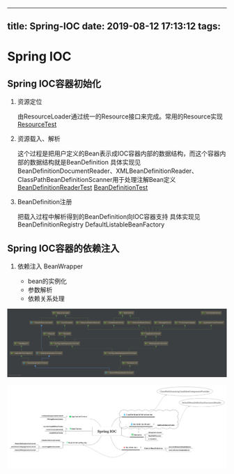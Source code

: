 
---
title: Spring-IOC
date: 2019-08-12 17:13:12
tags:
---
# Spring IOC

## Spring IOC容器初始化

1. 资源定位

   由ResourceLoader通过统一的Resource接口来完成。常用的Resource实现 [ResourceTest](https://github.com/akun2014/TestJDK/blob/master/src/main/java/com/gk/spring/ioc/ResourceTest.java)

2. 资源载入、解析

   这个过程是把用户定义的Bean表示成IOC容器内部的数据结构，而这个容器内部的数据结构就是BeanDefinition
   具体实现见 BeanDefinitionDocumentReader、XMLBeanDefinitionReader、
ClassPathBeanDefinitionScanner用于处理注解Bean定义
   [BeanDefinitionReaderTest](https://github.com/akun2014/TestJDK/blob/master/src/main/java/com/gk/spring/ioc/BeanDefinitionReaderTest.java) [BeanDefinitionTest](https://github.com/akun2014/TestJDK/blob/master/src/main/java/com/gk/spring/ioc/BeanDefinitionTest.java)

3. BeanDefinition注册

   把载入过程中解析得到的BeanDefinition向IOC容器支持
   具体实现见 BeanDefinitionRegistry DefaultListableBeanFactory

## Spring IOC容器的依赖注入

1. 依赖注入  BeanWrapper

   + bean的实例化
   + 参数解析
   + 依赖关系处理

![applicationContext类继承](https://github.com/akun2014/TestJDK/blob/master/docs/spring/ioc/SpringIoc.png)

![关键类](https://github.com/akun2014/TestJDK/blob/master/docs/spring/ioc/Spring_IOC%E6%80%9D%E7%BB%B4%E5%AF%BC%E5%9B%BE.png)